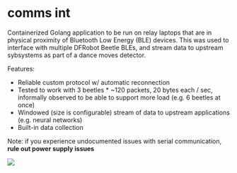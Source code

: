 # comms int

Containerized Golang application to be run on relay laptops that are in physical proximity of Bluetooth Low Energy (BLE) devices. This was used to interface with multiple DFRobot Beetle BLEs, and stream data to upstream sybsystems as part of a dance moves detector.

Features:
- Reliable custom protocol w/ automatic reconnection
- Tested to work with 3 beetles * ~120 packets, 20 bytes each / sec, informally observed to be able to support more load (e.g. 6 beetles at once)
- Windowed (size is configurable) stream of data to upstream applications (e.g. neural networks)
- Built-in data collection

Note: if you experience undocumented issues with serial communication, <b>rule out power supply issues</b>

![](https://user-images.githubusercontent.com/40201586/106851817-e2040d80-66f1-11eb-819b-36ccb35d8eb6.png)
